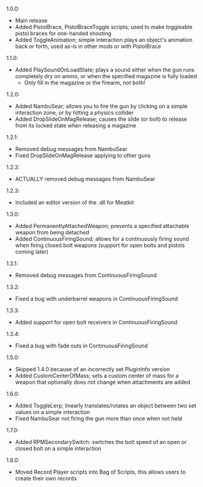 1.0.0:
- Main release
- Added PistolBrace, PistolBraceToggle scripts; used to make toggleable pistol braces for one-handed shooting
- Added ToggleAnimation; simple interaction plays an object's animation back or forth, used as-is in other mods or with PistolBrace

1.1.0:
- Added PlaySoundOnLoadState; plays a sound either when the gun runs completely dry on ammo, or when the specified magazine is fully loaded
	* Only fill in the magazine or the firearm, not both!

1.2.0:
- Added NambuSear; allows you to fire the gun by clicking on a simple interaction zone, or by hitting a physics collider
- Added DropSlideOnMagRelease; causes the slide (or bolt) to release from its locked state when releasing a magazine

1.2.1:
- Removed debug messages from NambuSear
- Fixed DropSlideOnMagRelease applying to other guns

1.2.2:
- ACTUALLY removed debug messages from NambuSear

1.2.3:
- Included an editor version of the .dll for Meatkit

1.3.0:
- Added PermanentlyAttachedWeapon; prevents a specified attachable weapon from being detached
- Added ContinuousFiringSound; allows for a continuously firing sound when firing closed bolt weapons (support for open bolts and pistols coming later)

1.3.1:
- Removed debug messages from ContinuousFiringSound

1.3.2:
- Fixed a bug with underbarrel weapons in ContinuousFiringSound

1.3.3:
- Added support for open bolt receivers in ContinuousFiringSound

1.3.4:
- Fixed a bug with fade outs in ContinuousFiringSound

1.5.0:
- Skipped 1.4.0 because of an incorrectly set PluginInfo version
- Added CustomCenterOfMass; sets a custom center of mass for a weapon that optionally does not change when attachments are added

1.6.0:
- Added ToggleLerp; linearly translates/rotates an object between two set values on a simple interaction
- Fixed NambuSear not firing the gun more than once when not held

1.7.0:
- Added RPMSecondarySwitch: switches the bolt speed of an open or closed bolt on a simple interaction

1.8.0:
- Moved Record Player scripts into Bag of Scripts, this allows users to create their own records